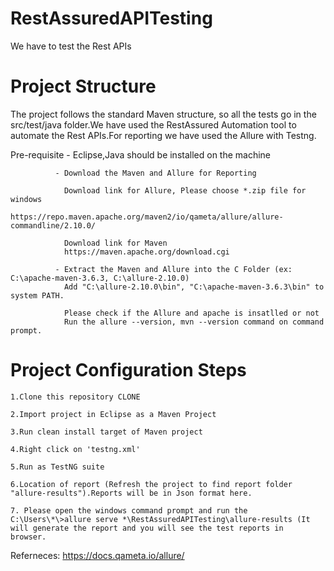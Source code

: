 # RestAssuredAPITesting

We have to test the Rest APIs

# Project Structure
The project follows the standard Maven structure, so all the tests go in the src/test/java folder.We have used the RestAssured Automation tool to automate the Rest APIs.For reporting we have used the Allure with Testng.

Pre-requisite - Eclipse,Java should be installed on the machine

              - Download the Maven and Allure for Reporting
              
                Download link for Allure, Please choose *.zip file for windows 
                https://repo.maven.apache.org/maven2/io/qameta/allure/allure-commandline/2.10.0/
                
                Download link for Maven
                https://maven.apache.org/download.cgi
                
              - Extract the Maven and Allure into the C Folder (ex: C:\apache-maven-3.6.3, C:\allure-2.10.0)
                Add "C:\allure-2.10.0\bin", "C:\apache-maven-3.6.3\bin" to system PATH.
                
                Please check if the Allure and apache is insatlled or not                
                Run the allure --version, mvn --version command on command prompt.
                
# Project Configuration Steps 

    1.Clone this repository CLONE

    2.Import project in Eclipse as a Maven Project

    3.Run clean install target of Maven project

    4.Right click on 'testng.xml'

    5.Run as TestNG suite

    6.Location of report (Refresh the project to find report folder "allure-results").Reports will be in Json format here.
  
    7. Please open the windows command prompt and run the 
    C:\Users\*\>allure serve *\RestAssuredAPITesting\allure-results (It will generate the report and you will see the test reports in        browser.
  
                
 Referneces: https://docs.qameta.io/allure/
